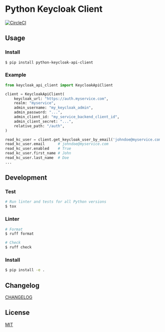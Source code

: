 # Python Keycloak Client

[![CircleCI](https://dl.circleci.com/status-badge/img/gh/masterplandev/python-keycloak-api-client/tree/main.svg?style=svg)](https://dl.circleci.com/status-badge/redirect/gh/masterplandev/python-keycloak-api-client/tree/main)

## Usage

### Install

```bash
$ pip install python-keycloak-api-client
```

### Example

```python
from keycloak_api_client import KeycloakApiClient

client = KeycloakApiClient(
    keycloak_url: "https://auth.myservice.com",
    realm: "myservice",
    admin_username: "my_keycloak_admin",
    admin_password: "...",
    admin_client_id: "my_service_backend_client_id",
    admin_client_secret: "...",
    relative_path: "/auth",
)

read_kc_user = client.get_keycloak_user_by_email('johndoe@myservice.com')
read_kc_user.email      # johndoe@myservice.com
read_kc_user.enabled    # True
read_kc_user.first_name # John
read_kc_user.last_name  # Doe
...
```

## Development

### Test

```bash
# Run linter and tests for all Python versions
$ tox
```

### Linter

```bash
# Format
$ ruff format

# Check
$ ruff check
```

### Install

```bash
$ pip install -e .
```

## Changelog

[CHANGELOG](CHANGELOG.md)

## License

[MIT](LICENSE)
